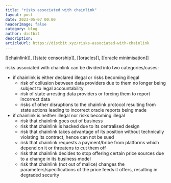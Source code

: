 ```yaml
---
title: "risks associated with chainlink"
layout: post
date: 2023-05-07 00:00
headerImage: false
category: blog
author: distbit
description:
articleUrl: https://distbit.xyz/risks-associated-with-chainlink
---
```


[[chainlink]], [[state censorship]], [[oracles]], [[oracle minimisation]]


risks associated with chainlink can be divided into two categories/cases:

- if chainlink is either declared illegal or risks becoming illegal
	- risk of collusion between data providers due to them no longer being subject to legal accountability
	- risk of state arresting data providers or forcing them to report incorrect data
	- risks of other disruptions to the chainlink protocol resulting from state actions leading to incorrect oracle reports being made 
- if chainlink is neither illegal nor risks becoming illegal 
	- risk that chainlink goes out of business
	- risk that chainlink is hacked due to its centralised design
	- risk that chainlink takes advantage of its position without technically violating its contract, hence can not be sued
	- risk that chainlink requests a payment/bribe from platforms which depend on it or threatens to cut them off
	- risk that chainlink decides to stop offering certain price sources due to a change in its business model
	- risk that chainlink (not out of malice) changes the parameters/specifications of the price feeds it offers, resulting in degraded security